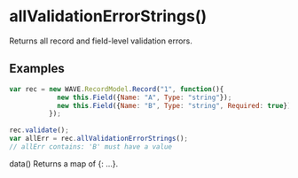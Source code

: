 # allValidationErrorStrings()
Returns all record and field-level validation errors.

## Examples
```js
var rec = new WAVE.RecordModel.Record("1", function(){
            new this.Field({Name: "A", Type: "string"});
            new this.Field({Name: "B", Type: "string", Required: true});
          });
          
rec.validate();
var allErr = rec.allValidationErrorStrings();
// allErr contains: 'B' must have a value
```

data()
Returns a map of {<fieldName>: <fieldValue>...}.
```
